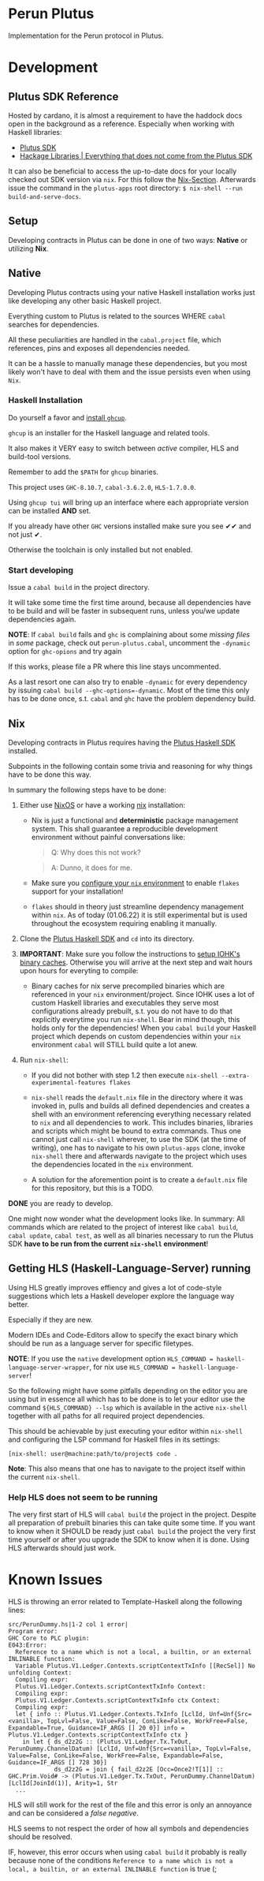 # Perun Plutus

Implementation for the Perun protocol in Plutus.

# Development

## Plutus SDK Reference

Hosted by cardano, it is almost a requirement to have the haddock docs open in
the background as a reference. Especially when working with Haskell libraries:
  * [Plutus SDK](https://playground.plutus.iohkdev.io/doc/haddock/)
  * [Hackage Libraries | Everything that does not come from the Plutus SDK](https://hackage.haskell.org/)

It can also be beneficial to access the up-to-date docs for your locally checked out SDK version via `nix`.
For this follow the [Nix-Section](##Nix).
Afterwards issue the command in the `plutus-apps` root directory: `$ nix-shell --run build-and-serve-docs`.

## Setup

Developing contracts in Plutus can be done in one of two ways: **Native** or utilizing **Nix**.

## Native

Developing Plutus contracts using your native Haskell installation works just like developing any other basic Haskell project.

Everything custom to Plutus is related to the sources WHERE `cabal` searches for dependencies.

All these peculiarities are handled in the `cabal.project` file, which references, pins and exposes all dependencies needed.

It can be a hassle to manually manage these dependencies, but you most likely won't have to deal with them and the issue persists even when using `Nix`.

### Haskell Installation

Do yourself a favor and [install `ghcup`](https://www.haskell.org/ghcup/).

`ghcup` is an installer for the Haskell language and related tools.

It also makes it VERY easy to switch between _active_ compiler, HLS and build-tool versions.

Remember to add the `$PATH` for `ghcup` binaries.

This project uses `GHC-8.10.7`, `cabal-3.6.2.0`, `HLS-1.7.0.0`.

Using `ghcup tui` will bring up an interface where each appropriate version can be installed **AND** set.

If you already have other `GHC` versions installed make sure you see ✔✔  and not just ✔.

Otherwise the toolchain is only installed but not enabled.

### Start developing

Issue a `cabal build` in the project directory.

It will take some time the first time around, because all dependencies have to be build and will be faster in subsequent runs, unless you/we update dependencies again.

**NOTE**: If `cabal build` fails and `ghc` is complaining about some _missing files_ in _some_ package, check out `perun-plutus.cabal`, uncomment the `-dynamic` option for `ghc-opions` and try again

If this works, please file a PR where this line stays uncommented.

As a last resort one can also try to enable `-dynamic` for every dependency by issuing `cabal build --ghc-options=-dynamic`.
Most of the time this only has to be done once, s.t. `cabal` and `ghc` have the problem dependency build.

## Nix

Developing contracts in Plutus requires having the [Plutus Haskell SDK](https://github.com/input-output-hk/plutus-apps) installed.

Subpoints in the following contain some trivia and reasoning for why things have to be done this way.

In summary the following steps have to be done:

1. Either use [NixOS](https://nixos.org/) or have a working [nix](https://nixos.wiki/wiki/Nix_Installation_Guide) installation:

    * Nix is just a functional and **deterministic** package management system. This shall guarantee a reproducible development environment without painful conversations like:

        > Q: Why does this not work?

        > A: Dunno, it does for me.

    * Make sure you [configure your `nix` environment](https://nixos.wiki/wiki/Flakes) to enable `flakes` support for your installation!

    * `flakes` should in theory just streamline dependency management within `nix`. As of today (01.06.22) it is still experimental but is used throughout the ecosystem requiring enabling it manually.

2. Clone the [Plutus Haskell SDK](https://github.com/input-output-hk/plutus-apps) and `cd` into its directory.

3. **IMPORTANT**: Make sure you follow the instructions to [setup IOHK's binary caches](https://github.com/input-output-hk/plutus-apps#how-to-set-up-the-iohk-binary-caches). Otherwise you will arrive at the next step and wait hours upon hours for everyting to compile:

    * Binary caches for nix serve precompiled binaries which are referenced in your `nix` environment/project. Since IOHK uses a lot of custom Haskell libraries and executables they serve most configurations already prebuilt, s.t. you do not have to do that explicitly everytime you run `nix-shell`. Bear in mind though, this holds only for the dependencies! When you `cabal build` your Haskell project which depends on custom dependencies within your `nix` environment `cabal` will STILL build quite a lot anew.

4. Run `nix-shell`:

    * If you did not bother with step 1.2 then execute `nix-shell --extra-experimental-features flakes`

    * `nix-shell` reads the `default.nix` file in the directory where it was invoked in, pulls and builds all defined dependencies and creates a shell with an environment referencing everything necessary related to `nix` and all dependencies to work. This includes binaries, libraries and scripts which might be bound to extra commands. Thus one cannot just call `nix-shell` wherever, to use the SDK (at the time of writing), one has to navigate to his own `plutus-apps` clone, invoke `nix-shell` there and afterwards navigate to the project which uses the dependencies located in the `nix` environment.

    * A solution for the aforemention point is to create a `default.nix` file for this repository, but this is a TODO.

**DONE** you are ready to develop.

One might now wonder what the development looks like. In summary: All commands which are related to the project of interest like `cabal build`, `cabal update`, `cabal test`, as well as all binaries necessary to run the Plutus SDK **have to be run from the current `nix-shell` environment**!

## Getting HLS (Haskell-Language-Server) running

Using HLS greatly improves effiency and gives a lot of code-style suggestions which lets a Haskell developer explore the language way better.

Especially if they are new.

Modern IDEs and Code-Editors allow to specify the exact binary which should be run as a language server for specific filetypes.

**NOTE**: If you use the `native` development option `HLS_COMMAND = haskell-language-server-wrapper`, for nix use `HLS_COMMAND = haskell-language-server`!

So the following might have some pitfalls depending on the editor you are using but in essence all which has to be done is to let your editor use the command `${HLS_COMMAND} --lsp` which is available in the active `nix-shell` together with all paths for all required project dependencies.

This should be achievable by just executing your editor within `nix-shell` and configuring the LSP command for Haskell files in its settings:

```
[nix-shell: user@machine:path/to/project$ code .
```

**Note**: This also means that one has to navigate to the project itself within the current `nix-shell`.

### Help HLS does not seem to be running

The very first start of HLS will `cabal build` the project in the project. Despite all preparation of prebuilt binaries this can take quite some time. If you want to know when it SHOULD be ready just `cabal build` the project the very first time yourself or after you upgrade the SDK to know when it is done. Using HLS afterwards should just work.

# Known Issues

HLS is throwing an error related to Template-Haskell along the following lines:

```
src/PerunDummy.hs|1-2 col 1 error|
Program error:
GHC Core to PLC plugin:
E043:Error:
  Reference to a name which is not a local, a builtin, or an external INLINABLE function:
  Variable Plutus.V1.Ledger.Contexts.scriptContextTxInfo [[RecSel]] No unfolding Context:
  Compiling expr:
  Plutus.V1.Ledger.Contexts.scriptContextTxInfo Context:
  Compiling expr:
  Plutus.V1.Ledger.Contexts.scriptContextTxInfo ctx Context:
  Compiling expr:
  let { info :: Plutus.V1.Ledger.Contexts.TxInfo [LclId, Unf=Unf{Src=<vanilla>, TopLvl=False, Value=False, ConLike=False, WorkFree=False, Expandable=True, Guidance=IF_ARGS [] 20 0}] info = Plutus.V1.Ledger.Contexts.scriptContextTxInfo ctx }
    in let { ds_d2z2G :: (Plutus.V1.Ledger.Tx.TxOut, PerunDummy.ChannelDatum) [LclId, Unf=Unf{Src=<vanilla>, TopLvl=False, Value=False, ConLike=False, WorkFree=False, Expandable=False, Guidance=IF_ARGS [] 728 30}]
             ds_d2z2G = join { fail_d2z2E [Occ=Once2!T[1]] :: GHC.Prim.Void# -> (Plutus.V1.Ledger.Tx.TxOut, PerunDummy.ChannelDatum) [LclId[JoinId(1)], Arity=1, Str
  ...
```

HLS will still work for the rest of the file and this error is only an annoyance and can be considered a _false negative_.

HLS seems to not respect the order of how all symbols and dependencies should be resolved.

IF, however, this error occurs when using `cabal build` it probably is really because none of the conditions `Reference to a name which is not a local, a builtin, or an external INLINABLE function` is true (;
